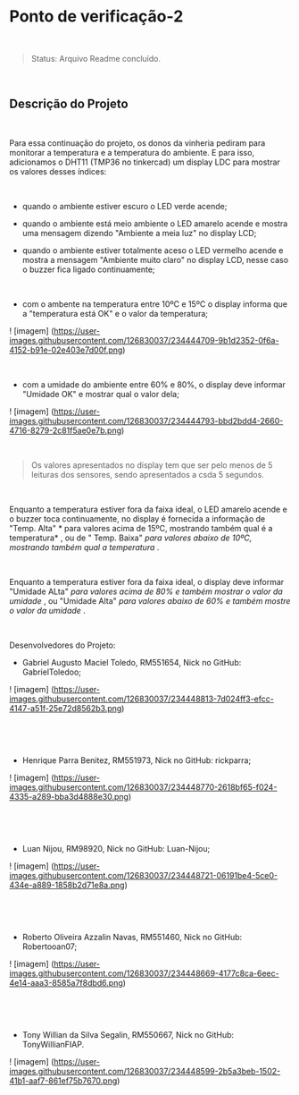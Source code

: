 # Ponto de verificação-2

​

> Status: Arquivo Readme concluído.

​

## Descrição do Projeto

​

Para essa continuação do projeto, os donos da vinheria pediram para monitorar a temperatura e a temperatura do ambiente. E para isso, adicionamos o DHT11 (TMP36 no tinkercad) um display LDC para mostrar os valores desses índices:

​

* quando o ambiente estiver escuro o LED verde acende;

* quando o ambiente está meio ambiente o LED amarelo acende e mostra uma mensagem dizendo "Ambiente a meia luz" no display LCD;

* quando o ambiente estiver totalmente aceso o LED vermelho acende e mostra a mensagem "Ambiente muito claro" no display LCD, nesse caso o buzzer fica ligado continuamente;

​

* com o ambente na temperatura entre 10ºC e 15ºC o display informa que a "temperatura está OK" e o valor da temperatura;

! [imagem] (https://user-images.githubusercontent.com/126830037/234444709-9b1d2352-0f6a-4152-b91e-02e403e7d00f.png)

​

* com a umidade do ambiente entre 60% e 80%, o display deve informar "Umidade OK" e mostrar qual o valor dela;

! [imagem] (https://user-images.githubusercontent.com/126830037/234444793-bbd2bdd4-2660-4716-8279-2c81f5ae0e7b.png)

​



> Os valores apresentados no display tem que ser pelo menos de 5 leituras dos sensores, sendo apresentados a csda 5 segundos.

​

Enquanto a temperatura estiver fora da faixa ideal, o LED amarelo acende e o buzzer toca continuamente, no display é fornecida a informação de "Temp. Alta" * para valores acima de 15ºC, mostrando também qual é a temperatura* , ou de " Temp. Baixa" *para valores abaixo de 10ºC, mostrando também qual a temperatura* .

​

Enquanto a temperatura estiver fora da faixa ideal, o display deve informar "Umidade ALta" *para valores acima de 80% e também mostrar o valor da umidade* , ou "Umidade Alta" *para valores abaixo de 60% e também mostre o valor da umidade* .

​

Desenvolvedores do Projeto:

* Gabriel Augusto Maciel Toledo, RM551654, Nick no GitHub: GabrielToledoo;

! [imagem] (https://user-images.githubusercontent.com/126830037/234448813-7d024ff3-efcc-4147-a51f-25e72d8562b3.png)

​

​

* Henrique Parra Benitez, RM551973, Nick no GitHub: rickparra;

! [imagem] (https://user-images.githubusercontent.com/126830037/234448770-2618bf65-f024-4335-a289-bba3d4888e30.png)

​

​

* Luan Nijou, RM98920, Nick no GitHub: Luan-Nijou;

! [imagem] (https://user-images.githubusercontent.com/126830037/234448721-06191be4-5ce0-434e-a889-1858b2d71e8a.png)

​

​

* Roberto Oliveira Azzalin Navas, RM551460, Nick no GitHub: Robertooan07;

! [imagem] (https://user-images.githubusercontent.com/126830037/234448669-4177c8ca-6eec-4e14-aaa3-8585a7f8dbd6.png)

​

​

* Tony Willian da Silva Segalin, RM550667, Nick no GitHub: TonyWillianFIAP.

! [imagem] (https://user-images.githubusercontent.com/126830037/234448599-2b5a3beb-1502-41b1-aaf7-861ef75b7670.png)
